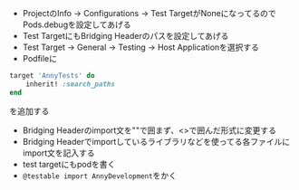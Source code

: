 - ProjectのInfo -> Configurations -> Test TargetがNoneになってるのでPods.debugを設定してあげる
- Test TargetにもBridging Headerのパスを設定してあげる
- Test Target -> General -> Testing -> Host Applicationを選択する
- Podfileに
```ruby
target 'AnnyTests' do
    inherit! :search_paths
end
```
を追加する
- Bridging Headerのimport文を""で囲まず、<>で囲んだ形式に変更する
- Bridging Headerでimportしているライブラリなどを使ってる各ファイルにimport文を記入する
- test targetにもpodを書く
- `@testable import AnnyDevelopment`をかく